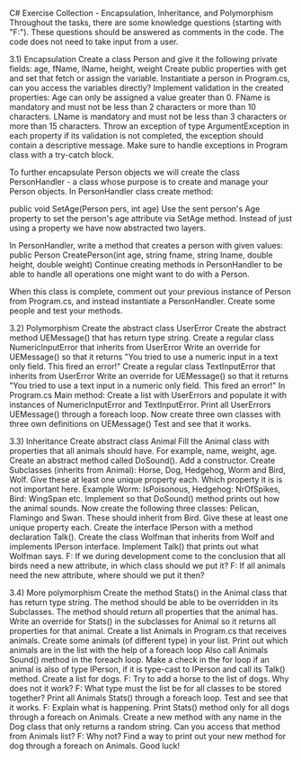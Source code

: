 ﻿C# Exercise Collection - Encapsulation, Inheritance, and Polymorphism
Throughout the tasks, there are some knowledge questions (starting with "F:"). These questions should be answered as comments in the code. The code does not need to take input from a user.

3.1) Encapsulation
Create a class Person and give it the following private fields: age, fName, lName, height, weight Create public properties with get and set that fetch or assign the variable. Instantiate a person in Program.cs, can you access the variables directly? Implement validation in the created properties:
Age can only be assigned a value greater than 0.
FName is mandatory and must not be less than 2 characters or more than 10 characters.
LName is mandatory and must not be less than 3 characters or more than 15 characters. Throw an exception of type ArgumentException in each property if its validation is not completed, the exception should contain a descriptive message. Make sure to handle exceptions in Program class with a try-catch block.

To further encapsulate Person objects we will create the class PersonHandler - a class whose purpose is to create and manage your Person objects. In PersonHandler class create method:

public void SetAge(Person pers, int age)
Use the sent person's Age property to set the person's age attribute via SetAge method. Instead of just using a property we have now abstracted two layers.

In PersonHandler, write a method that creates a person with given values:
public Person CreatePerson(int age, string fname,
string lname, double height, double weight)
Continue creating methods in PersonHandler to be able to handle all operations one might want to do with a Person.

When this class is complete, comment out your previous instance of Person from Program.cs, and instead instantiate a PersonHandler. Create some people and test your methods.

3.2) Polymorphism
Create the abstract class UserError
Create the abstract method UEMessage() that has return type string.
Create a regular class NumericInputError that inherits from UserError
Write an override for UEMessage() so that it returns "You tried to use a numeric input in a text only field. This fired an error!"
Create a regular class TextInputError that inherits from UserError
Write an override for UEMessage() so that it returns "You tried to use a text input in a numeric only field. This fired an error!"
In Program.cs Main method: Create a list with UserErrors and populate it with instances of NumericInputError and TextInputError.
Print all UserErrors UEMessage() through a foreach loop.
Now create three own classes with three own definitions on UEMessage()
Test and see that it works.

3.3) Inheritance
Create abstract class Animal
Fill the Animal class with properties that all animals should have. For example, name, weight, age.
Create an abstract method called DoSound().
Add a constructor.
Create Subclasses (inherits from Animal): Horse, Dog, Hedgehog, Worm and Bird, Wolf.
Give these at least one unique property each. Which property it is is not important here. Example Worm: IsPoisonous, Hedgehog: NrOfSpikes, Bird: WingSpan etc.
Implement so that DoSound() method prints out how the animal sounds.
Now create the following three classes: Pelican, Flamingo and Swan. These should inherit from Bird.
Give these at least one unique property each.
Create the interface IPerson with a method declaration Talk().
Create the class Wolfman that inherits from Wolf and implements IPerson interface.
Implement Talk() that prints out what Wolfman says.
F: If we during development come to the conclusion that all birds need a new attribute, in which class should we put it?
F: If all animals need the new attribute, where should we put it then?

3.4) More polymorphism
Create the method Stats() in the Animal class that has return type string. The method should be able to be overridden in its Subclasses. The method should return all properties that the animal has.
Write an override for Stats() in the subclasses for Animal so it returns all properties for that animal.
Create a list Animals in Program.cs that receives animals.
Create some animals (of different type) in your list.
Print out which animals are in the list with the help of a foreach loop
Also call Animals Sound() method in the foreach loop.
Make a check in the for loop if an animal is also of type IPerson, if it is type-cast to IPerson and call its Talk() method.
Create a list for dogs.
F: Try to add a horse to the list of dogs. Why does not it work?
F: What type must the list be for all classes to be stored together?
Print all Animals Stats() through a foreach loop.
Test and see that it works.
F: Explain what is happening.
Print Stats() method only for all dogs through a foreach on Animals.
Create a new method with any name in the Dog class that only returns a random string.
Can you access that method from Animals list?
F: Why not?
Find a way to print out your new method for dog through a foreach on Animals. Good luck!